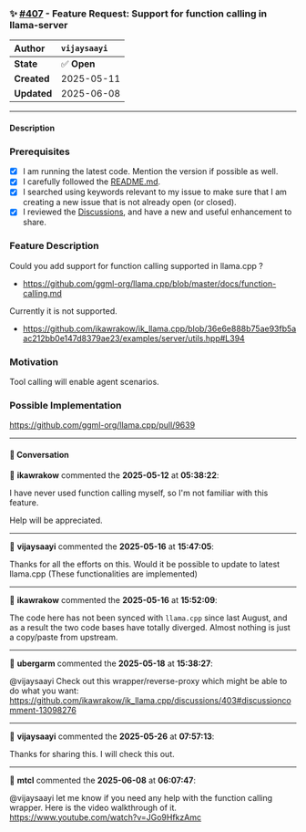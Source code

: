 ### ✨ [#407](https://github.com/ikawrakow/ik_llama.cpp/issues/407) - Feature Request: Support for function calling in llama-server

| **Author** | `vijaysaayi` |
| :--- | :--- |
| **State** | ✅ **Open** |
| **Created** | 2025-05-11 |
| **Updated** | 2025-06-08 |

---

#### Description

### Prerequisites

- [x] I am running the latest code. Mention the version if possible as well.
- [x] I carefully followed the [README.md](https://github.com/ggerganov/llama.cpp/blob/master/README.md).
- [x] I searched using keywords relevant to my issue to make sure that I am creating a new issue that is not already open (or closed).
- [x] I reviewed the [Discussions](https://github.com/ggerganov/llama.cpp/discussions), and have a new and useful enhancement to share.

### Feature Description

Could you add support for function calling supported in llama.cpp ?
- https://github.com/ggml-org/llama.cpp/blob/master/docs/function-calling.md

Currently it is not supported.
- https://github.com/ikawrakow/ik_llama.cpp/blob/36e6e888b75ae93fb5aac212bb0e147d8379ae23/examples/server/utils.hpp#L394


### Motivation

Tool calling will enable agent scenarios.

### Possible Implementation

https://github.com/ggml-org/llama.cpp/pull/9639

---

#### 💬 Conversation

👤 **ikawrakow** commented the **2025-05-12** at **05:38:22**:<br>

I have never used function calling myself, so I'm not familiar with this feature.

Help will be appreciated.

---

👤 **vijaysaayi** commented the **2025-05-16** at **15:47:05**:<br>

Thanks for all the efforts on this. Would it be possible to update to latest llama.cpp (These functionalities are implemented)

---

👤 **ikawrakow** commented the **2025-05-16** at **15:52:09**:<br>

The code here has not been synced with `llama.cpp` since last August, and as a result the two code bases have totally diverged. Almost nothing is just a copy/paste from upstream.

---

👤 **ubergarm** commented the **2025-05-18** at **15:38:27**:<br>

@vijaysaayi Check out this wrapper/reverse-proxy which might be able to do what you want: https://github.com/ikawrakow/ik_llama.cpp/discussions/403#discussioncomment-13098276

---

👤 **vijaysaayi** commented the **2025-05-26** at **07:57:13**:<br>

Thanks for sharing this. I will check this out.

---

👤 **mtcl** commented the **2025-06-08** at **06:07:47**:<br>

@vijaysaayi let me know if you need any help with the function calling wrapper. Here is the video walkthrough of it.  https://www.youtube.com/watch?v=JGo9HfkzAmc